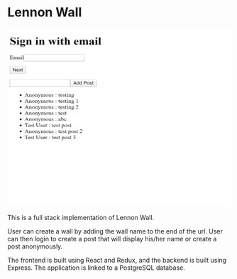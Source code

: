 # Lennon Wall

![alt text](https://github.com/lohengliang/lohengliang.github.io/blob/master/static/img/lennonwall.PNG?raw=true)

This is a full stack implementation of Lennon Wall.

User can create a wall by adding the wall name to the end of the url. User can then login to create a post that will display his/her name or create a post anonymously.

The frontend is built using React and Redux, and the backend is built using Express. The application is linked to a PostgreSQL database.
